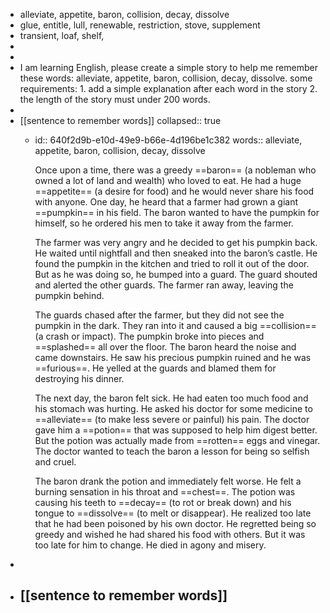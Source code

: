 - alleviate, appetite, baron, collision, decay, dissolve
- glue, entitle, lull, renewable, restriction, stove, supplement
- transient, loaf, shelf,
-
-
- I am learning English, please create a simple story  to help me remember these words: alleviate, appetite, baron, collision, decay, dissolve. some requirements: 1. add a simple explanation after each word in the story 2. the length of the story must under 200 words.
-
- [[sentence to remember words]]
  collapsed:: true
	- id:: 640f2d9b-e10d-49e9-b66e-4d196be1c382
	  words:: alleviate, appetite, baron, collision, decay, dissolve
	  
	  Once upon a time, there was a greedy ==baron== (a nobleman who owned a lot of land and wealth) who loved to eat. He had a huge ==appetite== (a desire for food) and he would never share his food with anyone. One day, he heard that a farmer had grown a giant ==pumpkin== in his field. The baron wanted to have the pumpkin for himself, so he ordered his men to take it away from the farmer. 
	  
	  The farmer was very angry and he decided to get his pumpkin back. He waited until nightfall and then sneaked into the baron’s castle. He found the pumpkin in the kitchen and tried to roll it out of the door. But as he was doing so, he bumped into a guard. The guard shouted and alerted the other guards. The farmer ran away, leaving the pumpkin behind. 
	  
	  The guards chased after the farmer, but they did not see the pumpkin in the dark. They ran into it and caused a big ==collision== (a crash or impact). The pumpkin broke into pieces and ==splashed== all over the floor. The baron heard the noise and came downstairs. He saw his precious pumpkin ruined and he was ==furious==. He yelled at the guards and blamed them for destroying his dinner. 
	  
	  The next day, the baron felt sick. He had eaten too much food and his stomach was hurting. He asked his doctor for some medicine to ==alleviate== (to make less severe or painful) his pain. The doctor gave him a ==potion== that was supposed to help him digest better. But the potion was actually made from ==rotten== eggs and vinegar. The doctor wanted to teach the baron a lesson for being so selfish and cruel. 
	  
	  The baron drank the potion and immediately felt worse. He felt a burning sensation in his throat and ==chest==. The potion was causing his teeth to ==decay== (to rot or break down) and his tongue to ==dissolve== (to melt or disappear). He realized too late that he had been poisoned by his own doctor. He regretted being so greedy and wished he had shared his food with others. But it was too late for him to change. He died in agony and misery.
-
- [[sentence to remember words]]
	-